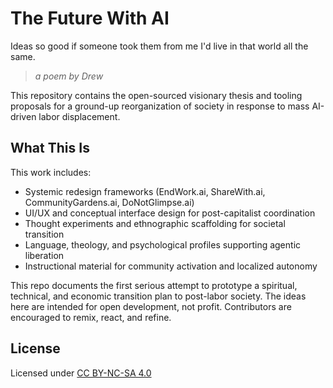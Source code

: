 # The Future With AI
Ideas so good if someone took them from me I'd live in that world all the same.
> *a poem by Drew*

This repository contains the open-sourced visionary thesis and tooling proposals for a ground-up reorganization of society in response to mass AI-driven labor displacement.

## What This Is

This work includes:
- Systemic redesign frameworks (EndWork.ai, ShareWith.ai, CommunityGardens.ai, DoNotGlimpse.ai)
- UI/UX and conceptual interface design for post-capitalist coordination
- Thought experiments and ethnographic scaffolding for societal transition
- Language, theology, and psychological profiles supporting agentic liberation
- Instructional material for community activation and localized autonomy

This repo documents the first serious attempt to prototype a spiritual, technical, and economic transition plan to post-labor society. The ideas here are intended for open development, not profit. Contributors are encouraged to remix, react, and refine.

## License

Licensed under [CC BY-NC-SA 4.0](https://creativecommons.org/licenses/by-nc-sa/4.0/)
